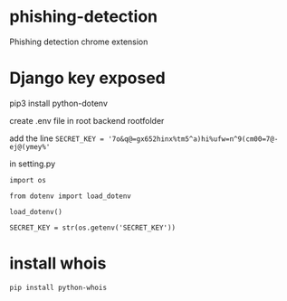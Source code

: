 # phishing-detection
Phishing detection chrome extension

# Django key exposed
pip3 install python-dotenv

create .env file in root backend rootfolder

add the line `SECRET_KEY = '7o&q@=gx652hinx%tm5^a)hi%ufw=n^9(cm00=7@-ej@(ymey%'`

in setting.py

`import os`

`from dotenv import load_dotenv`

`load_dotenv()`

`SECRET_KEY = str(os.getenv('SECRET_KEY'))`

# install whois

`pip install python-whois` 

